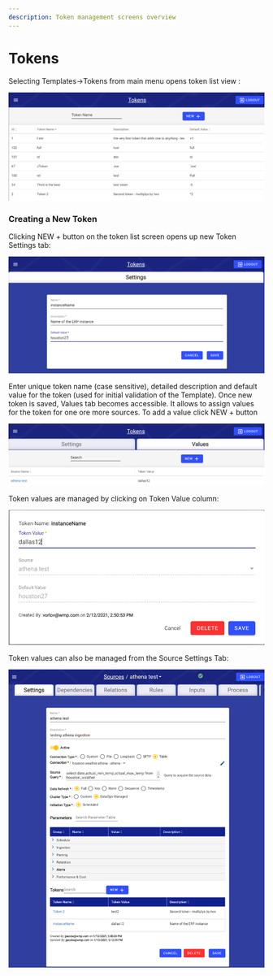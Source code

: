 ```yaml
---
description: Token management screens overview
---
```


# Tokens

Selecting Templates-&gt;Tokens from main menu opens token list view :

![Token list](../../.gitbook/assets/image%20%2896%29.png)

### Creating a New Token

Clicking NEW + button on the token list screen opens up new Token Settings tab:

![Token Settings](../../.gitbook/assets/image%20%2850%29.png)

Enter unique token name \(case sensitive\), detailed description and default value for the token \(used for initial validation of the Template\). Once new token is saved, Values tab becomes accessible. It allows to assign values for the token for one ore more sources. To add a value click NEW + button

![Token Values tab](../../.gitbook/assets/image%20%28179%29.png)

Token values are managed by clicking on Token Value column:

![Token Value dialog](../../.gitbook/assets/image%20%28157%29.png)

Token values can also be managed from the Source Settings Tab:

![](../../.gitbook/assets/image%20%28168%29.png)

### 

